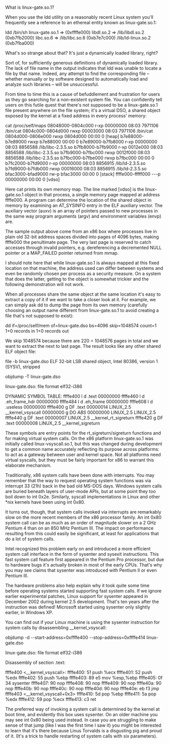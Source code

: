 What is linux-gate.so.1?

When you use the ldd utility on a reasonably recent Linux system you'll frequently see a reference to an ethereal entity known as linux-gate.so.1:

ldd /bin/sh
        linux-gate.so.1 =>  (0xffffe000)
        libdl.so.2 => /lib/libdl.so.2 (0xb7fb2000)
        libc.so.6 => /lib/libc.so.6 (0xb7e7c000)
        /lib/ld-linux.so.2 (0xb7fba000)

What's so strange about that? It's just a dynamically loaded library, right?

Sort of, for sufficiently generous definitions of dynamically loaded library. The lack of file name in the output indicates that ldd was unable to locate a file by that name. Indeed, any attempt to find the corresponding file – whether manually or by software designed to automatically load and analyze such libraries – will be unsuccessful.

From time to time this is a cause of befuddlement and frustration for users as they go searching for a non-existent system file. You can confidently tell users on this futile quest that there's not supposed to be a linux-gate.so.1 file present anywhere on the file system; it's a virtual DSO, a shared object exposed by the kernel at a fixed address in every process' memory:

cat /proc/self/maps
08048000-0804c000 r-xp 00000000 08:03 7971106    /bin/cat
0804c000-0804d000 rwxp 00003000 08:03 7971106    /bin/cat
0804d000-0806e000 rwxp 0804d000 00:00 0          [heap]
b7e88000-b7e89000 rwxp b7e88000 00:00 0
b7e89000-b7fb8000 r-xp 00000000 08:03 8856588    /lib/libc-2.3.5.so
b7fb8000-b7fb9000 r-xp 0012e000 08:03 8856588    /lib/libc-2.3.5.so
b7fb9000-b7fbc000 rwxp 0012f000 08:03 8856588    /lib/libc-2.3.5.so
b7fbc000-b7fbe000 rwxp b7fbc000 00:00 0
b7fc2000-b7fd9000 r-xp 00000000 08:03 8856915    /lib/ld-2.3.5.so
b7fd9000-b7fdb000 rwxp 00016000 08:03 8856915    /lib/ld-2.3.5.so
bfac3000-bfad9000 rw-p bfac3000 00:00 0          [stack]
ffffe000-fffff000 ---p 00000000 00:00 0          [vdso]

Here cat prints its own memory map. The line marked [vdso] is the linux-gate.so.1 object in that process, a single memory page mapped at address ffffe000. A program can determine the location of the shared object in memory by examining an AT_SYSINFO entry in the ELF auxiliary vector. The auxiliary vector (auxv) is an array of pointers passed to new processes in the same way program arguments (argv) and environment variables (envp) are.

The sample output above come from an x86 box where processes live in plain old 32-bit address spaces divided into pages of 4096 bytes, making ffffe000 the penultimate page. The very last page is reserved to catch accesses through invalid pointers, e.g. dereferencing a decremented NULL pointer or a MAP_FAILED pointer returned from mmap.

I should note here that while linux-gate.so.1 is always mapped at this fixed location on that machine, the address used can differ between systems and even be randomly chosen per process as a security measure. On a system that does the latter, getting to the object is somewhat trickier and the following demonstration will not work.

When all processes share the same object at the same location it's easy to extract a copy of it if we want to take a closer look at it. For example, we can simply ask dd to dump the page from its own memory (carefully choosing an output name different from linux-gate.so.1 to avoid creating a file that's not supposed to exist):


dd if=/proc/self/mem of=linux-gate.dso bs=4096 skip=1048574 count=1
1+0 records in
1+0 records out

We skip 1048574 because there are 220 = 1048576 pages in total and we want to extract the next to last page. The result looks like any other shared ELF object file:


file -b linux-gate.dso
ELF 32-bit LSB shared object, Intel 80386, version 1 (SYSV), stripped


objdump -T linux-gate.dso

linux-gate.dso:     file format elf32-i386

DYNAMIC SYMBOL TABLE:
ffffe400 l    d  .text  00000000
ffffe460 l    d  .eh_frame_hdr  00000000
ffffe484 l    d  .eh_frame      00000000
ffffe608 l    d  .useless       00000000
ffffe400 g    DF .text  00000014  LINUX_2.5   __kernel_vsyscall
00000000 g    DO *ABS*  00000000  LINUX_2.5   LINUX_2.5
ffffe440 g    DF .text  00000007  LINUX_2.5   __kernel_rt_sigreturn
ffffe420 g    DF .text  00000008  LINUX_2.5   __kernel_sigreturn

These symbols are entry points for the rt_sigreturn/sigreturn functions and for making virtual system calls. On the x86 platform linux-gate.so.1 was initially called linux-vsyscall.so.1, but this was changed during development to get a common name accurately reflecting its purpose across platforms: to act as a gateway between user and kernel space. Not all platforms need virtual syscalls, but they must be fairly important for x86 to warrant this elaborate mechanism.

Traditionally, x86 system calls have been done with interrupts. You may remember that the way to request operating system functions was via interrupt 33 (21h) back in the bad old MS-DOS days. Windows system calls are buried beneath layers of user-mode APIs, but at some point they too boil down to int 0x2e. Similarly, syscall implementations in Linux and other *nix kernels have been using int 0x80.

It turns out, though, that system calls invoked via interrupts are remarkably slow on the more recent members of the x86 processor family. An int 0x80 system call can be as much as an order of magnitude slower on a 2 GHz Pentium 4 than on an 850 MHz Pentium III. The impact on performance resulting from this could easily be significant, at least for applications that do a lot of system calls.

Intel recognized this problem early on and introduced a more efficient system call interface in the form of sysenter and sysexit instructions. This fast system call feature first appeared in the Pentium Pro processor, but due to hardware bugs it's actually broken in most of the early CPUs. That's why you may see claims that sysenter was introduced with Pentium II or even Pentium III.

The hardware problems also help explain why it took quite some time before operating systems started supporting fast system calls. If we ignore earlier experimental patches, Linux support for sysenter appeared in December 2002 during kernel 2.5 development. That's ten years after the instruction was defined! Microsoft started using sysenter only slightly earlier, in Windows XP.

You can find out if your Linux machine is using the sysenter instruction for system calls by disassembling __kernel_vsyscall:

objdump -d --start-address=0xffffe400 --stop-address=0xffffe414 linux-gate.dso

linux-gate.dso:     file format elf32-i386

Disassembly of section .text:

ffffe400 <__kernel_vsyscall>:
ffffe400:       51                      push   %ecx
ffffe401:       52                      push   %edx
ffffe402:       55                      push   %ebp
ffffe403:       89 e5                   mov    %esp,%ebp
ffffe405:       0f 34                   sysenter
ffffe407:       90                      nop
ffffe408:       90                      nop
ffffe409:       90                      nop
ffffe40a:       90                      nop
ffffe40b:       90                      nop
ffffe40c:       90                      nop
ffffe40d:       90                      nop
ffffe40e:       eb f3                   jmp    ffffe403 <__kernel_vsyscall+0x3>
ffffe410:       5d                      pop    %ebp
ffffe411:       5a                      pop    %edx
ffffe412:       59                      pop    %ecx
ffffe413:       c3                      ret

The preferred way of invoking a system call is determined by the kernel at boot time, and evidently this box uses sysenter. On an older machine you may see int 0x80 being used instead. In case you are struggling to make sense of that jump (like I was the first time I saw it) you might be interested to learn that it's there because Linus Torvalds is a disgusting pig and proud of it. (It's a trick to handle restarting of system calls with six parameters).